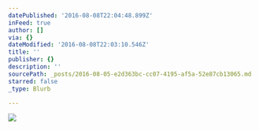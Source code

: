 ```yaml
---
datePublished: '2016-08-08T22:04:48.899Z'
inFeed: true
author: []
via: {}
dateModified: '2016-08-08T22:03:10.546Z'
title: ''
publisher: {}
description: ''
sourcePath: _posts/2016-08-05-e2d363bc-cc07-4195-af5a-52e87cb13065.md
starred: false
_type: Blurb

---
```

![](https://the-grid-user-content.s3-us-west-2.amazonaws.com/f11093eb-f6e7-43f0-8a9d-30b604809466.jpg)
